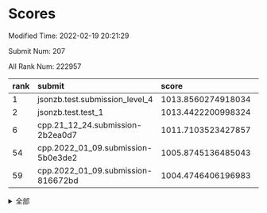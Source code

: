 # Scores

Modified Time: 2022-02-19 20:21:29

Submit Num: 207

All Rank Num: 222957

| rank |               submit               |       score        |       sigma        | pk_num |
| :--- | :--------------------------------- | :----------------- | :----------------- | :----- |
| 1    | jsonzb.test.submission_level_4     | 1013.8560274918034 | 0.7864323396082231 | 4307   |
| 2    | jsonzb.test.test_1                 | 1013.4422200998324 | 0.8113038404168763 | 4307   |
| 6    | cpp.21_12_24.submission-2b2ea0d7   | 1011.7103523427857 | 0.7847707518689605 | 4308   |
| 54   | cpp.2022_01_09.submission-5b0e3de2 | 1005.8745136485043 | 0.7201674905455429 | 4308   |
| 59   | cpp.2022_01_09.submission-816672bd | 1004.4746406196983 | 0.7181505812193641 | 4308   |


<details>
<summary>全部</summary>

| rank |                 submit                 |       score        |       sigma        | pk_num |
| :--- | :------------------------------------- | :----------------- | :----------------- | :----- |
| 1    | jsonzb.test.submission_level_4         | 1013.8560274918034 | 0.7864323396082231 | 4307   |
| 2    | jsonzb.test.test_1                     | 1013.4422200998324 | 0.8113038404168763 | 4307   |
| 3    | gobigger.level_3.submission_level_3_25 | 1012.3189021990216 | 0.7683220066790406 | 4310   |
| 4    | gobigger.level_3.submission_level_3_4  | 1011.8660225695465 | 0.7745592795332588 | 4306   |
| 5    | gobigger.level_3.submission_level_3_12 | 1011.7881940579323 | 0.7754195035660398 | 4304   |
| 6    | cpp.21_12_24.submission-2b2ea0d7       | 1011.7103523427857 | 0.7847707518689605 | 4308   |
| 7    | gobigger.level_3.submission_level_3_32 | 1011.5869302443707 | 0.7844082791613801 | 4309   |
| 8    | gobigger.level_3.submission_level_3_27 | 1011.0247929101552 | 0.7650261537750829 | 4306   |
| 9    | gobigger.level_3.submission_level_3_44 | 1010.9800274404248 | 0.7672952711230114 | 4309   |
| 10   | gobigger.level_3.submission_level_3_33 | 1010.9374820066147 | 0.7544117279388032 | 4300   |
| 11   | gobigger.level_3.submission_level_3_35 | 1010.9226304683486 | 0.7719820595047769 | 4312   |
| 12   | gobigger.level_3.submission_level_3_48 | 1010.922074954489  | 0.7739589408723246 | 4303   |
| 13   | gobigger.level_3.submission_level_3_1  | 1010.9180427493382 | 0.7713908155974717 | 4312   |
| 14   | gobigger.level_3.submission_level_3_2  | 1010.8328353385987 | 0.7757061376517648 | 4307   |
| 15   | gobigger.level_3.submission_level_3_38 | 1010.8129378803108 | 0.7655122306617916 | 4304   |
| 16   | gobigger.level_3.submission_level_3_23 | 1010.7905543994267 | 0.7647147100223277 | 4311   |
| 17   | gobigger.level_3.submission_level_3_10 | 1010.756785328003  | 0.7271409387952034 | 4310   |
| 18   | gobigger.level_3.submission_level_3_19 | 1010.6411550575376 | 0.7838320500464732 | 4307   |
| 19   | gobigger.level_3.submission_level_3_15 | 1010.6180799005558 | 0.7719375640040838 | 4309   |
| 20   | gobigger.level_3.submission_level_3_11 | 1010.5360712686347 | 0.7420289098697614 | 4302   |
| 21   | gobigger.level_3.submission_level_3_22 | 1010.5195446857373 | 0.7585997515248932 | 4311   |
| 22   | gobigger.level_3.submission_level_3_36 | 1010.5096747682819 | 0.7623308065413921 | 4313   |
| 23   | gobigger.level_3.submission_level_3_8  | 1010.4904512716092 | 0.7560334322337071 | 4312   |
| 24   | gobigger.level_3.submission_level_3_31 | 1010.4130073458048 | 0.7904561472815512 | 4309   |
| 25   | gobigger.level_3.submission_level_3_47 | 1010.3771878098563 | 0.7716016497245535 | 4307   |
| 26   | gobigger.level_3.submission_level_3_37 | 1010.3182027268588 | 0.7499931553047616 | 4310   |
| 27   | gobigger.level_3.submission_level_3_39 | 1010.120653086268  | 0.7632779210226898 | 4313   |
| 28   | gobigger.level_3.submission_level_3_0  | 1010.0802817416347 | 0.7610899824909818 | 4309   |
| 29   | gobigger.level_3.submission_level_3_30 | 1009.9927135007474 | 0.7569613983356145 | 4313   |
| 30   | gobigger.level_3.submission_level_3_40 | 1009.9908910402071 | 0.776902244302879  | 4311   |
| 31   | gobigger.level_3.submission_level_3_34 | 1009.9038986813035 | 0.7542249021590542 | 4308   |
| 32   | gobigger.level_3.submission_level_3_28 | 1009.8694789438877 | 0.7655754443799168 | 4304   |
| 33   | gobigger.level_3.submission_level_3_16 | 1009.8416394644472 | 0.7496918240174639 | 4305   |
| 34   | gobigger.level_3.submission_level_3_5  | 1009.7936839081211 | 0.750472556125902  | 4309   |
| 35   | gobigger.level_3.submission_level_3_7  | 1009.7788664019254 | 0.7702315038022588 | 4306   |
| 36   | gobigger.level_3.submission_level_3_6  | 1009.6830092555188 | 0.7487056518391966 | 4311   |
| 37   | gobigger.level_3.submission_level_3_13 | 1009.655384190465  | 0.7571421796354006 | 4307   |
| 38   | gobigger.level_3.submission_level_3_21 | 1009.5850458827068 | 0.7508357362380453 | 4309   |
| 39   | gobigger.level_3.submission_level_3_42 | 1009.5360951896273 | 0.75660777431194   | 4310   |
| 40   | gobigger.level_3.submission_level_3_3  | 1009.4684422722462 | 0.7729055378414008 | 4307   |
| 41   | gobigger.level_3.submission_level_3_18 | 1009.3390175008324 | 0.7431056412857736 | 4305   |
| 42   | gobigger.level_3.submission_level_3_9  | 1009.2939623473048 | 0.7659639887944196 | 4307   |
| 43   | gobigger.level_3.submission_level_3_29 | 1009.2556357587631 | 0.7487434240495305 | 4310   |
| 44   | gobigger.level_3.submission_level_3_20 | 1009.0985053696455 | 0.7647703162874019 | 4310   |
| 45   | gobigger.level_3.submission_level_3_46 | 1009.0279626186868 | 0.7672064938522388 | 4311   |
| 46   | gobigger.level_3.submission_level_3_43 | 1008.8379231433208 | 0.7547558817894261 | 4307   |
| 47   | gobigger.level_3.submission_level_3_24 | 1008.8311913525997 | 0.7820587288532136 | 4301   |
| 48   | gobigger.level_3.submission_level_3_45 | 1008.8203888315925 | 0.7529702422580288 | 4311   |
| 49   | gobigger.level_3.submission_level_3_14 | 1008.5116974988603 | 0.7458047283298106 | 4308   |
| 50   | gobigger.level_3.submission_level_3_26 | 1008.3813450947307 | 0.7329105310682272 | 4307   |
| 51   | gobigger.level_3.submission_level_3_41 | 1008.0577512122463 | 0.7621032753466277 | 4306   |
| 52   | gobigger.level_3.submission_level_3_49 | 1007.98954052773   | 0.7371985558891402 | 4303   |
| 53   | gobigger.level_3.submission_level_3_17 | 1007.629488172284  | 0.7394470858276851 | 4305   |
| 54   | cpp.2022_01_09.submission-5b0e3de2     | 1005.8745136485043 | 0.7201674905455429 | 4308   |
| 55   | gobigger.level_1.submission_level_1_29 | 1004.8805926246339 | 0.7270788527076175 | 4310   |
| 56   | gobigger.level_1.submission_level_1_21 | 1004.7198249682884 | 0.717493869408479  | 4309   |
| 57   | gobigger.level_1.submission_level_1_36 | 1004.4934634800613 | 0.7164076157407457 | 4308   |
| 58   | gobigger.level_1.submission_level_1_23 | 1004.4773116226721 | 0.723389930215331  | 4306   |
| 59   | cpp.2022_01_09.submission-816672bd     | 1004.4746406196983 | 0.7181505812193641 | 4308   |
| 60   | gobigger.level_1.submission_level_1_7  | 1004.4271092531943 | 0.7124420938417332 | 4313   |
| 61   | gobigger.level_1.submission_level_1_38 | 1004.3909680302553 | 0.7116639511926611 | 4309   |
| 62   | gobigger.level_1.submission_level_1_34 | 1004.3416524431659 | 0.7327091514778769 | 4301   |
| 63   | gobigger.level_1.submission_level_1_22 | 1004.1992689107267 | 0.7244142288900489 | 4308   |
| 64   | gobigger.level_1.submission_level_1_8  | 1004.0051320713986 | 0.7075011500049182 | 4306   |
| 65   | gobigger.level_1.submission_level_1_37 | 1003.9771443139024 | 0.7047908948915055 | 4315   |
| 66   | gobigger.level_1.submission_level_1_39 | 1003.9661894314115 | 0.7080979668817582 | 4306   |
| 67   | gobigger.level_1.submission_level_1_15 | 1003.9026548491217 | 0.7260331098570498 | 4306   |
| 68   | gobigger.level_1.submission_level_1_28 | 1003.8727891252205 | 0.7222028056255528 | 4311   |
| 69   | gobigger.level_1.submission_level_1_13 | 1003.8560204476124 | 0.7184871007376982 | 4308   |
| 70   | gobigger.level_1.submission_level_1_33 | 1003.7825202303375 | 0.7009369208952066 | 4305   |
| 71   | gobigger.level_1.submission_level_1_24 | 1003.5991375592534 | 0.7142828032963453 | 4314   |
| 72   | gobigger.level_1.submission_level_1_14 | 1003.584715958059  | 0.7241411855389753 | 4308   |
| 73   | gobigger.level_1.submission_level_1_30 | 1003.5105766548035 | 0.7248556100551399 | 4314   |
| 74   | gobigger.level_1.submission_level_1_32 | 1003.4760984214647 | 0.7195160448510339 | 4306   |
| 75   | gobigger.level_1.submission_level_1_16 | 1003.4661982416038 | 0.7166206205182795 | 4307   |
| 76   | gobigger.level_1.submission_level_1_35 | 1003.4417220861918 | 0.7116958609482108 | 4310   |
| 77   | gobigger.level_1.submission_level_1_48 | 1003.4413223820661 | 0.72128267169121   | 4309   |
| 78   | gobigger.level_1.submission_level_1_47 | 1003.4371195072637 | 0.7186092346303237 | 4306   |
| 79   | gobigger.level_1.submission_level_1_40 | 1003.3859181227102 | 0.7217523393145218 | 4311   |
| 80   | gobigger.level_1.submission_level_1_25 | 1003.3774118230751 | 0.7199174716735982 | 4309   |
| 81   | gobigger.level_1.submission_level_1_18 | 1003.3343119307584 | 0.7118316820577546 | 4310   |
| 82   | gobigger.level_1.submission_level_1_43 | 1003.3307009570605 | 0.708138123162803  | 4306   |
| 83   | gobigger.level_1.submission_level_1_44 | 1003.3139776462499 | 0.7154383725523477 | 4308   |
| 84   | gobigger.level_1.submission_level_1_17 | 1003.1957939940133 | 0.7125667299860953 | 4309   |
| 85   | gobigger.level_1.submission_level_1_45 | 1003.1827945403658 | 0.7180557219181056 | 4311   |
| 86   | gobigger.level_1.submission_level_1_6  | 1003.1376980088799 | 0.7100993352500492 | 4312   |
| 87   | gobigger.level_1.submission_level_1_5  | 1003.0680493871729 | 0.7210012846607508 | 4306   |
| 88   | gobigger.level_1.submission_level_1_9  | 1003.0615771706225 | 0.72002671978898   | 4309   |
| 89   | gobigger.level_1.submission_level_1_0  | 1003.016972554024  | 0.7218344742847446 | 4307   |
| 90   | gobigger.level_1.submission_level_1_12 | 1003.0117214120274 | 0.7200853513849425 | 4311   |
| 91   | gobigger.level_1.submission_level_1_31 | 1002.9823420402577 | 0.7196083591671093 | 4308   |
| 92   | gobigger.level_1.submission_level_1_27 | 1002.7129556261897 | 0.7197444177167026 | 4308   |
| 93   | gobigger.level_1.submission_level_1_2  | 1002.7113335299895 | 0.7100566439983653 | 4301   |
| 94   | gobigger.level_1.submission_level_1_26 | 1002.5861979093737 | 0.7111174612911305 | 4307   |
| 95   | gobigger.level_1.submission_level_1_41 | 1002.5333666958747 | 0.7085141500182062 | 4306   |
| 96   | gobigger.level_1.submission_level_1_42 | 1002.494326065956  | 0.7269535352793421 | 4308   |
| 97   | gobigger.level_1.submission_level_1_49 | 1002.4345419946118 | 0.7157795609827466 | 4312   |
| 98   | gobigger.level_1.submission_level_1_1  | 1002.4143740129647 | 0.7250944711569995 | 4306   |
| 99   | gobigger.level_1.submission_level_1_10 | 1002.3964652750703 | 0.7136946912759983 | 4309   |
| 100  | gobigger.level_1.submission_level_1_19 | 1002.3228827210157 | 0.7217259768926133 | 4307   |
| 101  | gobigger.level_1.submission_level_1_46 | 1002.2388906265713 | 0.7127796927938069 | 4310   |
| 102  | gobigger.level_1.submission_level_1_3  | 1002.1387498268554 | 0.7137546531934461 | 4313   |
| 103  | gobigger.level_1.submission_level_1_4  | 1002.1345488468535 | 0.7093705095712742 | 4307   |
| 104  | gobigger.level_1.submission_level_1_20 | 1001.871209501197  | 0.7071273057190849 | 4310   |
| 105  | gobigger.level_1.submission_level_1_11 | 1001.700670698238  | 0.7158919459691251 | 4312   |
| 106  | gobigger.random.submission_random_42   | 997.3469749274088  | 0.710010417369654  | 4312   |
| 107  | gobigger.random.submission_random_21   | 997.2335267962928  | 0.6878281073766361 | 4308   |
| 108  | gobigger.random.submission_random_40   | 997.1509898971153  | 0.703224584452513  | 4310   |
| 109  | gobigger.random.submission_random_44   | 997.0095555744572  | 0.7085524684810195 | 4316   |
| 110  | gobigger.random.submission_random_24   | 997.003361218295   | 0.7051600188345581 | 4311   |
| 111  | gobigger.random.submission_random_17   | 996.946116248338   | 0.6936557670715363 | 4303   |
| 112  | gobigger.random.submission_random_28   | 996.7976481623306  | 0.702682566887982  | 4307   |
| 113  | gobigger.random.submission_random_3    | 996.7942139717181  | 0.704620126670566  | 4305   |
| 114  | gobigger.random.submission_random_37   | 996.7462640309853  | 0.7130906516945205 | 4310   |
| 115  | gobigger.random.submission_random_23   | 996.7365360001507  | 0.697616954998436  | 4311   |
| 116  | gobigger.random.submission_random_35   | 996.6811490997064  | 0.7023597971198581 | 4309   |
| 117  | gobigger.random.submission_random_47   | 996.6693861417904  | 0.7112038118187385 | 4306   |
| 118  | gobigger.random.submission_random_34   | 996.6170910121903  | 0.700834071220789  | 4303   |
| 119  | gobigger.random.submission_random_4    | 996.5466831447976  | 0.7120730097044922 | 4306   |
| 120  | gobigger.random.submission_random_10   | 996.4600095406961  | 0.7075207182033258 | 4309   |
| 121  | gobigger.random.submission_random_6    | 996.4386270150053  | 0.7129750385879716 | 4309   |
| 122  | gobigger.random.submission_random_25   | 996.414017869051   | 0.7210800518762956 | 4313   |
| 123  | gobigger.random.submission_random_5    | 996.3249262125413  | 0.7124527579408815 | 4308   |
| 124  | gobigger.random.submission_random_29   | 996.2649747823356  | 0.7123567815115273 | 4313   |
| 125  | gobigger.random.submission_random_38   | 996.2127224205859  | 0.7050576150399075 | 4306   |
| 126  | gobigger.random.submission_random_14   | 996.1009396454241  | 0.6994799773891479 | 4304   |
| 127  | gobigger.random.submission_random_36   | 995.9903974933343  | 0.7102373241648458 | 4307   |
| 128  | gobigger.random.submission_random_49   | 995.9359776884347  | 0.7177776217795614 | 4311   |
| 129  | gobigger.random.submission_random_43   | 995.9334299699171  | 0.7177075607295595 | 4307   |
| 130  | gobigger.random.submission_random_2    | 995.9318422250558  | 0.7120121624169913 | 4312   |
| 131  | gobigger.random.submission_random_27   | 995.8943926179599  | 0.7140254407779348 | 4309   |
| 132  | gobigger.random.submission_random_30   | 995.8642511491136  | 0.7242366961223043 | 4312   |
| 133  | gobigger.random.submission_random_32   | 995.8154523903373  | 0.7148938198352078 | 4312   |
| 134  | gobigger.random.submission_random_33   | 995.8098348086729  | 0.7192643222469289 | 4307   |
| 135  | gobigger.random.submission_random_13   | 995.7727989154122  | 0.7283797451540449 | 4310   |
| 136  | gobigger.random.submission_random_12   | 995.7257796615821  | 0.7184336840171728 | 4306   |
| 137  | gobigger.random.submission_random_48   | 995.7103930025285  | 0.7282209780224193 | 4308   |
| 138  | gobigger.random.submission_random_41   | 995.6616561543473  | 0.7177290208661857 | 4308   |
| 139  | gobigger.random.submission_random_46   | 995.6332055423023  | 0.7170627488057053 | 4309   |
| 140  | gobigger.random.submission_random_7    | 995.6019075836797  | 0.7341506688347252 | 4306   |
| 141  | gobigger.random.submission_random_18   | 995.330440178711   | 0.6964625005089721 | 4310   |
| 142  | gobigger.random.submission_random_31   | 995.2714163083018  | 0.699607238300714  | 4308   |
| 143  | gobigger.random.submission_random_45   | 995.2480348815333  | 0.719230275571827  | 4311   |
| 144  | gobigger.random.submission_random_1    | 995.2415066249248  | 0.714689683585933  | 4308   |
| 145  | gobigger.random.submission_random_39   | 995.2178959195651  | 0.7161348404673148 | 4310   |
| 146  | gobigger.random.submission_random_22   | 995.1683458316339  | 0.7103366711758768 | 4307   |
| 147  | gobigger.random.submission_random_9    | 995.1489869708855  | 0.7141116803873342 | 4304   |
| 148  | gobigger.random.submission_random_19   | 995.1219640944595  | 0.7124820292305049 | 4310   |
| 149  | gobigger.random.submission_random_8    | 995.0732636061342  | 0.7184363274185073 | 4302   |
| 150  | gobigger.random.submission_random_16   | 994.9822318145865  | 0.7415721083210616 | 4309   |
| 151  | gobigger.random.submission_random_15   | 994.8692524236428  | 0.7039556125743418 | 4307   |
| 152  | gobigger.random.submission_random_11   | 994.6903479621144  | 0.715331907489149  | 4312   |
| 153  | gobigger.random.submission_random_26   | 994.6808131757035  | 0.7375665459167093 | 4310   |
| 154  | gobigger.random.submission_random_0    | 994.5497150045791  | 0.7205244896236747 | 4308   |
| 155  | gobigger.random.submission_random_20   | 994.2149294561483  | 0.7238453673229668 | 4310   |
| 156  | gobigger.level_2.submission_level_2_37 | 994.138815094149   | 0.7497494062599681 | 4309   |
| 157  | gobigger.level_2.submission_level_2_28 | 993.9236415582689  | 0.7283306670444556 | 4308   |
| 158  | gobigger.level_2.submission_level_2_20 | 993.7227917173653  | 0.7543490437003871 | 4309   |
| 159  | gobigger.level_2.submission_level_2_40 | 993.6041380261354  | 0.7268558091971103 | 4310   |
| 160  | gobigger.level_2.submission_level_2_31 | 993.5290322219591  | 0.7179761700597147 | 4307   |
| 161  | gobigger.level_2.submission_level_2_30 | 993.5069949240907  | 0.7216867850303247 | 4311   |
| 162  | gobigger.level_2.submission_level_2_39 | 993.2885116398584  | 0.7305066322770106 | 4306   |
| 163  | gobigger.level_2.submission_level_2_17 | 992.9610225124511  | 0.7457187732980168 | 4315   |
| 164  | gobigger.level_2.submission_level_2_8  | 992.9230320941936  | 0.750054320385537  | 4308   |
| 165  | gobigger.level_2.submission_level_2_47 | 992.8371362233042  | 0.7546656170311848 | 4309   |
| 166  | gobigger.level_2.submission_level_2_11 | 992.6617006247366  | 0.7315302725793628 | 4309   |
| 167  | gobigger.level_2.submission_level_2_13 | 992.5816839929948  | 0.7264775721153302 | 4303   |
| 168  | gobigger.level_2.submission_level_2_49 | 992.5435494498992  | 0.7392756067764927 | 4311   |
| 169  | gobigger.level_2.submission_level_2_43 | 992.3743576642345  | 0.7453534059798341 | 4305   |
| 170  | gobigger.level_2.submission_level_2_24 | 992.3559219727794  | 0.7371276509927196 | 4311   |
| 171  | gobigger.level_2.submission_level_2_9  | 992.3493837075727  | 0.738305317435135  | 4308   |
| 172  | gobigger.level_2.submission_level_2_2  | 992.30966722114    | 0.7465426634434847 | 4310   |
| 173  | gobigger.level_2.submission_level_2_10 | 992.2500130087759  | 0.7463989496315573 | 4309   |
| 174  | gobigger.level_2.submission_level_2_41 | 992.2480883369349  | 0.7416124663996707 | 4315   |
| 175  | gobigger.level_2.submission_level_2_7  | 992.2194025896351  | 0.7638252198537951 | 4309   |
| 176  | gobigger.level_2.submission_level_2_6  | 992.1878859517952  | 0.7348516613708164 | 4307   |
| 177  | gobigger.level_2.submission_level_2_38 | 992.176192105861   | 0.7509708465242759 | 4306   |
| 178  | gobigger.level_2.submission_level_2_12 | 992.0854956817193  | 0.7506289938335907 | 4309   |
| 179  | gobigger.level_2.submission_level_2_21 | 992.0713153370763  | 0.7393547121155671 | 4306   |
| 180  | gobigger.level_2.submission_level_2_27 | 991.9920494935322  | 0.7410703225171941 | 4312   |
| 181  | gobigger.level_2.submission_level_2_23 | 991.9714436611481  | 0.7426900305834335 | 4307   |
| 182  | gobigger.level_2.submission_level_2_33 | 991.9159569379534  | 0.7419805892024721 | 4309   |
| 183  | gobigger.level_2.submission_level_2_34 | 991.8387077979841  | 0.7441351596134368 | 4309   |
| 184  | gobigger.level_2.submission_level_2_25 | 991.7356810488944  | 0.7493999804037983 | 4312   |
| 185  | gobigger.level_2.submission_level_2_16 | 991.7284667979478  | 0.7500218168566809 | 4309   |
| 186  | gobigger.level_2.submission_level_2_0  | 991.5222396313684  | 0.7605280546290353 | 4309   |
| 187  | gobigger.level_2.submission_level_2_36 | 991.5173538431955  | 0.7687757627878605 | 4306   |
| 188  | gobigger.level_2.submission_level_2_42 | 991.4785800776283  | 0.7611719370491209 | 4302   |
| 189  | gobigger.level_2.submission_level_2_1  | 991.4725320366591  | 0.7349155898216212 | 4303   |
| 190  | gobigger.level_2.submission_level_2_29 | 991.4444895142577  | 0.7440142420921926 | 4310   |
| 191  | gobigger.level_2.submission_level_2_5  | 991.4283856823993  | 0.7516520975173608 | 4312   |
| 192  | gobigger.level_2.submission_level_2_3  | 991.320809318943   | 0.7683054470178808 | 4310   |
| 193  | gobigger.level_2.submission_level_2_15 | 991.2879638821288  | 0.7638803440719405 | 4310   |
| 194  | gobigger.level_2.submission_level_2_22 | 991.2825128618434  | 0.786589325620524  | 4309   |
| 195  | gobigger.level_2.submission_level_2_26 | 991.2236068725391  | 0.7760976902863566 | 4305   |
| 196  | gobigger.level_2.submission_level_2_4  | 991.0325449798315  | 0.758739195969355  | 4306   |
| 197  | gobigger.level_2.submission_level_2_19 | 991.0200010865514  | 0.7508827111242496 | 4310   |
| 198  | gobigger.level_2.submission_level_2_18 | 990.9325174855767  | 0.7705806059736099 | 4316   |
| 199  | gobigger.level_2.submission_level_2_46 | 990.8604798634236  | 0.7675734100368009 | 4306   |
| 200  | gobigger.level_2.submission_level_2_32 | 990.8496157147597  | 0.7475231891300986 | 4308   |
| 201  | gobigger.level_2.submission_level_2_44 | 990.8372430772828  | 0.7577930822780179 | 4303   |
| 202  | gobigger.level_2.submission_level_2_35 | 990.739447134921   | 0.7771281915235407 | 4310   |
| 203  | gobigger.level_2.submission_level_2_48 | 990.4623286516426  | 0.7700864208674072 | 4307   |
| 204  | gobigger.level_2.submission_level_2_14 | 990.1442244595322  | 0.7510776208999987 | 4311   |
| 205  | gobigger.level_2.submission_level_2_45 | 989.8000523641055  | 0.7815264168951367 | 4305   |
| 206  | gobigger.none.submission_none_1        | 978.3479133757658  | 1.2233007994352352 | 4307   |
| 207  | gobigger.none.submission_none_0        | 976.9269341030814  | 1.36124626769416   | 4307   |

</details>